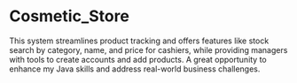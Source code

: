 # Cosmetic_Store
This system streamlines product tracking and offers features like stock search by category, name, and price for cashiers, while providing managers with tools to create accounts and add products. A great opportunity to enhance my Java skills and address real-world business challenges.
